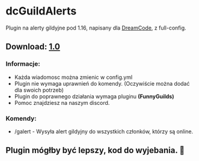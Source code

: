 # dcGuildAlerts
Plugin na alerty gildyjne pod 1.16, napisany dla [DreamCode](https://discord.gg/G8aFUSyfFh), z full-config.

## Download: [1.0](https://github.com/K3ymilo/dcGuildAlerts/releases/tag/1.0)

### Informacje:
- Każda wiadomosc można zmienic w config.yml
- Plugin nie wymaga uprawnień do komendy. (Oczywiście można dodać dla swoich potrzeb)
- Plugin do poprawnego działania wymaga pluginu **(FunnyGuilds)**
- Pomoc znajdziesz na naszym discord.
### Komendy:
- /galert - Wysyła alert gildyjny do wszystkich członków, którzy są online.


## Plugin mógłby być lepszy, kod do wyjebania. 🤭
